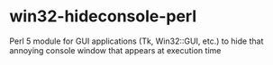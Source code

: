 # win32-hideconsole-perl
Perl 5 module for GUI applications (Tk, Win32::GUI, etc.) to hide that annoying console window that appears at execution time
